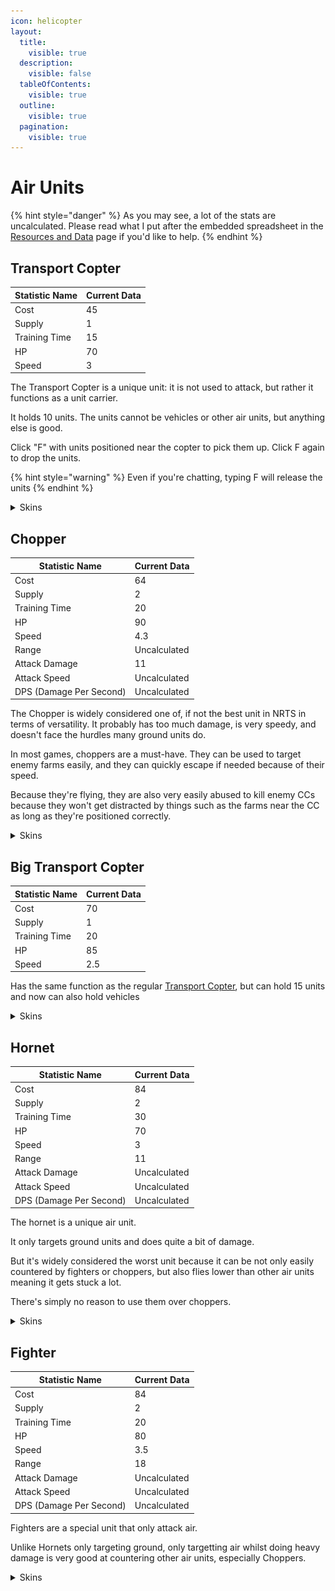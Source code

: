 ```yaml
---
icon: helicopter
layout:
  title:
    visible: true
  description:
    visible: false
  tableOfContents:
    visible: true
  outline:
    visible: true
  pagination:
    visible: true
---
```


# Air Units

{% hint style="danger" %}
As you may see, a lot of the stats are uncalculated. Please read what I put after the embedded spreadsheet in the [Resources and Data](../resources-and-data.md) page if you'd like to help.
{% endhint %}

## Transport Copter

| Statistic Name | Current Data |
| -------------- | ------------ |
| Cost           | 45           |
| Supply         | 1            |
| Training Time  | 15           |
| HP             | 70           |
| Speed          | 3            |

The Transport Copter is a unique unit: it is not used to attack, but rather it functions as a unit carrier.

It holds 10 units. The units cannot be vehicles or other air units, but anything else is good.

Click "F" with units positioned near the copter to pick them up. Click F again to drop the units.

{% hint style="warning" %}
Even if you're chatting, typing F will release the units
{% endhint %}

<details>

<summary>Skins</summary>



</details>

## Chopper

| Statistic Name          | Current Data |
| ----------------------- | ------------ |
| Cost                    | 64           |
| Supply                  | 2            |
| Training Time           | 20           |
| HP                      | 90           |
| Speed                   | 4.3          |
| Range                   | Uncalculated |
| Attack Damage           | 11           |
| Attack Speed            | Uncalculated |
| DPS (Damage Per Second) | Uncalculated |

The Chopper is widely considered one of, if not the best unit in NRTS in terms of versatility. It probably has too much damage, is very speedy, and doesn't face the hurdles many ground units do.

In most games, choppers are a must-have. They can be used to target enemy farms easily, and they can quickly escape if needed because of their speed.

Because they're flying, they are also very easily abused to kill enemy CCs because they won't get distracted by things such as the farms near the CC as long as they're positioned correctly.

<details>

<summary>Skins</summary>

![](../.gitbook/assets/Regular-Chopper.png)<- Base Chopper Skin ![](../.gitbook/assets/Top-Hat-Chopper.png)<- Tophat Chopper Skin

</details>

## Big Transport Copter

| Statistic Name | Current Data |
| -------------- | ------------ |
| Cost           | 70           |
| Supply         | 1            |
| Training Time  | 20           |
| HP             | 85           |
| Speed          | 2.5          |

Has the same function as the regular [Transport Copter](air-units.md#transport-copter), but can hold 15 units and now can also hold vehicles

<details>

<summary>Skins</summary>



</details>



## Hornet

| Statistic Name          | Current Data |
| ----------------------- | ------------ |
| Cost                    | 84           |
| Supply                  | 2            |
| Training Time           | 30           |
| HP                      | 70           |
| Speed                   | 3            |
| Range                   | 11           |
| Attack Damage           | Uncalculated |
| Attack Speed            | Uncalculated |
| DPS (Damage Per Second) | Uncalculated |

The hornet is a unique air unit.

It only targets ground units and does quite a bit of damage.

But it's widely considered the worst unit because it can be not only easily countered by fighters or choppers, but also flies lower than other air units meaning it gets stuck a lot.

There's simply no reason to use them over choppers.

<details>

<summary>Skins</summary>



</details>

## Fighter

| Statistic Name          | Current Data |
| ----------------------- | ------------ |
| Cost                    | 84           |
| Supply                  | 2            |
| Training Time           | 20           |
| HP                      | 80           |
| Speed                   | 3.5          |
| Range                   | 18           |
| Attack Damage           | Uncalculated |
| Attack Speed            | Uncalculated |
| DPS (Damage Per Second) | Uncalculated |

Fighters are a special unit that only attack air.

Unlike Hornets only targeting ground, only targetting air whilst doing heavy damage is very good at countering other air units, especially Choppers.

<details>

<summary>Skins</summary>



</details>
